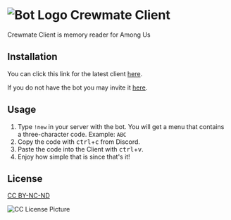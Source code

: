 
# ![Bot Logo](https://cdn.discordapp.com/attachments/780710769548722176/790783917543915530/babybot_1.svg) Crewmate Client

Crewmate Client is memory reader for Among Us

## Installation

You can click this link for the latest client [here](https://github.com/varedz/Crewmate-Client/releases/latest).

If you do not have the bot you may invite it [here](https://crewmate.xyz/invite).


## Usage

1. Type `!new` in your server with the bot. You will get a menu that contains a three-character code. Example: `ABC`
2. Copy the code with <kbd>ctrl</kbd>+<kbd>c</kbd> from Discord.
3. Paste the code into the Client with <kbd>ctrl</kbd>+<kbd>v</kbd>.
4. Enjoy how simple that is since that's it!




## License
[CC BY-NC-ND](https://creativecommons.org/licenses/by-nc-nd/3.0/us/legalcode)

![CC License Picture](https://licensebuttons.net/l/by-nc-nd/3.0/88x31.png)

